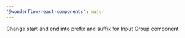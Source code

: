 ```yaml
---
"@wonderflow/react-components": major
---
```


Change start and end into prefix and suffix for Input Group component
